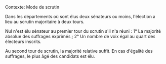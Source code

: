Contexte: Mode de scrutin

Dans les départements où sont élus deux sénateurs ou moins, l'élection a lieu au scrutin majoritaire à deux tours.

Nul n'est élu sénateur au premier tour du scrutin s'il n'a réuni : 1° La majorité absolue des suffrages exprimés ; 2° Un nombre de voix égal au quart des électeurs inscrits.

Au second tour de scrutin, la majorité relative suffit. En cas d'égalité des suffrages, le plus âgé des candidats est élu.